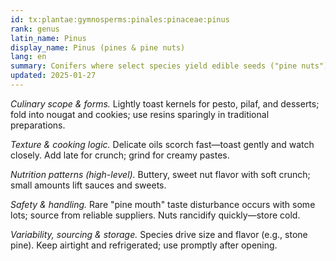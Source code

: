 ```yaml
---
id: tx:plantae:gymnosperms:pinales:pinaceae:pinus
rank: genus
latin_name: Pinus
display_name: Pinus (pines & pine nuts)
lang: en
summary: Conifers where select species yield edible seeds ("pine nuts") and resins; kernels flavor pestos, pastries, and salads, and toast quickly.
updated: 2025-01-27
---
```


_Culinary scope & forms._ Lightly toast kernels for pesto, pilaf, and desserts; fold into nougat and cookies; use resins sparingly in traditional preparations.

_Texture & cooking logic._ Delicate oils scorch fast—toast gently and watch closely. Add late for crunch; grind for creamy pastes.

_Nutrition patterns (high-level)._ Buttery, sweet nut flavor with soft crunch; small amounts lift sauces and sweets.

_Safety & handling._ Rare "pine mouth" taste disturbance occurs with some lots; source from reliable suppliers. Nuts rancidify quickly—store cold.

_Variability, sourcing & storage._ Species drive size and flavor (e.g., stone pine). Keep airtight and refrigerated; use promptly after opening.
